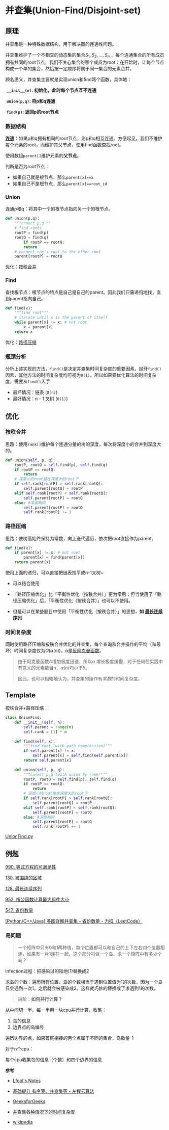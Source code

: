 # 并查集(Union-Find/Disjoint-set)

## 原理

并查集是一种特殊数据结构，用于解决图的连通性问题。

并查集维护了一个不相交的动态集的集合$S_1, S_2, ..., S_n$ ，每个连通集合的所有成员拥有共同的root节点，我们不关心集合的哪个成员为root：在开始时，让每个节点构成一个单的集合，然后按一定顺序将属于同一集合的元素合并。


顾名思义，并查集主要就是实现union和find两个函数，具体地：

​	**`__init__(n)`: 初始化，此时每个节点互不连通**

​	**`union(p,q)`: 将p和q连通**

​	**`find(p)`: 返回p的root节点**



### 数据结构

**<u>连通</u>**：如果p和q拥有相同的root节点，则p和q相互连通。方便起见，我们不维护每个元素的root，而维护其父节点，使用find函数查找root。

使用数组`parent[]`维护元素的**父节点**。

判断是否为root节点：

- 如果自己就是根节点，那么`parent[x]==x`
- 如果自己不是根节点，那么`parent[x]==root_id`



### Union

连通p和q：将其中一个的根节点指向另一个的根节点。

```python
def union(p,q):
    """cnnect p,q"""  
    # find roots
    rootP = find(p)
    rootQ = find(q)
		if rootP == rootQ:
        return
    # connect one's root to the other root
    parent[rootP] = rootQ
```

优化：[按秩合并](###按秩合并)

### Find

查找根节点：根节点的特点是自己是自己的parent。因此我们只需递归地找，直到parent指向自己。

```python
def find(x):
    """find root"""
    # iterate until x is the parent of itself
    while parent[x] != x: # not root
      	x = parent[x]
    return x
```

优化：[路径压缩](###路径压缩)



### 瓶颈分析

分析上述实现的方法，`find()`是决定并查集时间复杂度的重要因素。抛开`find()`因素，其他方法的时间复杂度均可视为`O(1)`。所以如果要优化算法的时间复杂度，需要从`find()`入手

- 最坏情况：链表 (`O(n)`)
- 最好情况：n - 1 叉树 (`O(1)`)



## 优化

### 按秩合并

思路：使用`rank[]`维护每个连通分量的树的深度，每次将深度小的合并到深度大的。

```python
def union(self, p, q):
    rootP, rootQ = self.find(p), self.find(q)
    if rootP == rootQ:
        return
    # 深度小的root接在深度大的root下
    if self.rank[rootP] > self.rank[rootQ]:
        self.parent[rootQ] = rootP
    elif self.rank[rootP] < self.rank[rootQ]:
        self.parent[rootP] = rootQ
    else: #深度相同
        self.parent[rootP] = rootQ
        self.rank[rootP] += 1
```



### 路径压缩

思路：使树高始终保持为常数，向上迭代遍历，依次把root直接作为parent。

```python
def find(x):
    if parent[x] != x: # not root
      	parent[x] = find(parent[x])
    return parent[x]
```

使用上面的递归，可以直接把链表拉平成n-1叉树~

- 可以结合使用
- 「路径压缩优化」比「平衡性优化（按秩合并）」更为常用；但当使用了「路径压缩优化」后，「平衡性优化（按秩合并）」也可以不使用。

- 但是可以在某些题目中使用「平衡性优化（按秩合并）」的思想，**如 [最长连续序列](https://leetcode-cn.com/problems/longest-consecutive-sequence/)**



### 时间复杂度

同时使用路径压缩和按秩合并优化的并查集，每个查询和合并操作的平均（和最坏）时间复杂度仅为$O(\alpha (n))$，$\alpha$是[反阿克曼函数](https://zh.m.wikipedia.org/zh-hans/%E9%98%BF%E5%85%8B%E6%9B%BC%E5%87%BD%E6%95%B8)。

> 由于阿克曼函数$A$增加极度迅速，所以$\alpha$ 增长极度缓慢，对于任何在实践中有意义的元素数目n，$\alpha(n)$均小于5。
>
> 因此，也可以粗略地认为，并查集的操作有*常数*的时间复杂度。



## Template

按秩合并+路径压缩：

```python
class UnionFind:  
    def __init__(self, n):
        self.parent = range(n)
        self.rank = [1] * n
    
    def find(self, x):
        """find root (with path compression)"""
        if self.parent[x] != x:
            self.parent[x] = self.find(self.parent[x])
        return self.parent[x]
    
    def union(self, p, q):
        """cnnect p,q (with union by rank)"""  
        rootP, rootQ = self.find(p), self.find(q)
        if rootP == rootQ:
            return
        # 深度小的root接在深度大的root下
        if self.rank[rootP] > self.rank[rootQ]:
            self.parent[rootQ] = rootP
        elif self.rank[rootP] < self.rank[rootQ]:
            self.parent[rootP] = rootQ
        else: #深度相同
            self.parent[rootP] = rootQ
            self.rank[rootP] += 1
```

 [UnionFind.py](../code/UnionFind.py) 



## 例题

[990. 等式方程的可满足性](https://leetcode-cn.com/problems/satisfiability-of-equality-equations/)

[130. 被围绕的区域](https://leetcode-cn.com/problems/surrounded-regions/)

[128. 最长连续序列](https://leetcode-cn.com/problems/longest-consecutive-sequence/)

[952. 按公因数计算最大组件大小](https://leetcode.cn/problems/largest-component-size-by-common-factor/) 

[547. 省份数量](https://leetcode.cn/problems/number-of-provinces/) 

[[Python/C++/Java] 多图详解并查集 - 省份数量 - 力扣（LeetCode）](https://leetcode.cn/problems/number-of-provinces/solution/python-duo-tu-xiang-jie-bing-cha-ji-by-m-vjdr/) 



### 岛问题

> 一个矩阵中只有0和1两种值，每个位置都可以和自己的上下左右四个位置相连，如果有一片1连在一起，这个部分叫做一个岛。求一个矩阵中有多少个岛？

infection过程：把感染过的陆地(1)替换成2

求岛的个数：遍历所有位置，岛的个数相当于遇到位置值为1的次数，因为一个岛只会遇到一次1，之后就会被感染成2。这样就巧妙的替换成了求遇到1的次数。

> 进阶：**如何并行计算？**

从中间切一半，每一半用一块cpu并行计算，收集：

1. 岛的信息
2. 边界点的岛编号

遍历边界的点，如果首尾相接的两个点属于不同的集合，岛数量-1 

对于n个cpu：

每个cpu收集岛的信息（个数）和四个边界的信息



**参考**

- [Lfool's Notes](https://lfool.github.io/LFool-Notes/algorithm/%E5%B9%B6%E6%9F%A5%E9%9B%86-Union-Find.html) 

-  [基础提升 有序表、并查集等 - 左程云算法](https://www.bilibili.com/video/BV1kQ4y1h7ok/?p=12&vd_source=3ee85a74f53c722d5c1f8a852c0c7504) 
- [GeeksforGeeks](https://www.geeksforgeeks.org/disjoint-set-data-structures/) 

- [并查集各种情况下的时间复杂度](http://t.zoukankan.com/FengZeng666-p-14447989.html) 

- [wikipedia](https://zh.m.wikipedia.org/zh-hans/%E5%B9%B6%E6%9F%A5%E9%9B%86)  

